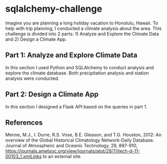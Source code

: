 # sqlalchemy-challenge

Imagine you are planning a long holiday vacation to Honolulu, Hawaii. To help with trip planning, I conducted a climate analysis about the area. This challenge is divided into 2 parts: 1) Analyze and Explore the Climate Data and 2) Design a Climate App.

## Part 1: Analyze and Explore Climate Data

In this section I used Python and SQLAlchemy to conduct analysis and explore the climate database. Both precipitation analysis and station analysis were conducted.

## Part 2: Design a Climate App

In this section I designed a Flask API based on the queries in part 1.

## References

Menne, M.J., I. Durre, R.S. Vose, B.E. Gleason, and T.G. Houston, 2012: An overview of the Global Historical Climatology Network-Daily Database. Journal of Atmospheric and Oceanic Technology, 29, 897-910, https://journals.ametsoc.org/view/journals/atot/29/7/jtech-d-11-00103_1.xmlLinks to an external site.
